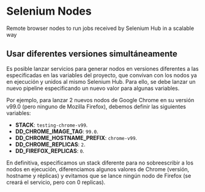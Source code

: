 # Selenium Nodes

Remote browser nodes to run jobs received by Selenium Hub in a scalable way

## Usar diferentes versiones simultáneamente

Es posible lanzar servicios para generar nodos en versiones diferentes a las especificadas en las variables del proyecto, que convivan con los nodos ya en ejecución y unidos al mismo Selenium Hub. Para ello, se debe lanzar un nuevo pipeline especificando un nuevo valor para algunas variables.

Por ejemplo, para lanzar 2 nuevos nodos de Google Chrome en su versión v99.0 (pero ninguno de Mozilla Firefox), debemos definir las siguientes variables:

* **STACK**: `testing-chrome-v99`.
* **DD_CHROME_IMAGE_TAG**: `99.0`.
* **DD_CHROME_HOSTNAME_PREFIX**: `chrome-v99`.
* **DD_CHROME_REPLICAS**: `2`.
* **DD_FIREFOX_REPLICAS**: `0`.

En definitiva, especificamos un stack diferente para no sobreescribir a los nodos en ejecución, diferenciamos algunos valores de Chrome (versión, hostname y réplicas) y evitamos que se lance ningún nodo de Firefox (se creará el servicio, pero con 0 replicas).
